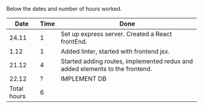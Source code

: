 Below the dates and number of hours worked.

|  Date  | Time   | Done          |
| ------ | ------ | ------------- |
| 24.11  | 1      | Set up express server. Created a React frontEnd. | 
| 1.12   | 1      | Added linter, started with frontend jsx. | 
| 21.12  | 4      | Started adding routes, implemented redux and added elements to the frontend. | 
| 22.12  | ?      | IMPLEMENT DB | 
| Total hours | 6 |              | 